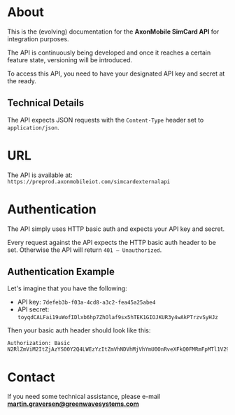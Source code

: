 # About
This is the (evolving) documentation for the **AxonMobile SimCard API** for integration purposes.

The API is continuously being developed and once it reaches a certain feature state, versioning will be introduced.

To access this API, you need to have your designated API key and secret at the ready.

## Technical Details

The API expects JSON requests with the `Content-Type` header set to `application/json`.

# URL

The API is available at: `https://preprod.axonmobileiot.com/simcardexternalapi`

# Authentication

The API simply uses HTTP basic auth and expects your API key and secret.

Every request against the API expects the HTTP basic auth header to be set. Otherwise the API will return `401 – Unauthorized`.

## Authentication Example

Let's imagine that you have the following:

* API key: `7defeb3b-f03a-4cd8-a3c2-fea45a25abe4`
* API secret: `toyqdCALFai19uWofIDlxb6hp7ZhOlaf9sx5hTEK1GIOJKUR3y4wAkPTrzvSyHJz`

Then your basic auth header should look like this:
```
Authorization: Basic N2RlZmViM2ItZjAzYS00Y2Q4LWEzYzItZmVhNDVhMjVhYmU0OnRveXFkQ0FMRmFpMTl1V29mSURseGI2aHA3WmhPbGFmOXN4NWhURUsxR0lPSktVUjN5NHdBa1BUcnp2U3lISno=
```

# Contact

If you need some technical assistance, please e-mail **martin.graversen@greenwavesystems.com**
